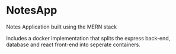 # NotesApp
 Notes Application built using the MERN stack

 Includes a docker implementation that splits the express back-end, database and react front-end into seperate containers.
